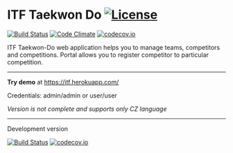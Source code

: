 # ITF Taekwon Do [![License](https://img.shields.io/github/license/valasek/itf-taekwondo.svg)](https://img.shields.io/github/license/valasek/itf-taekwondo.svg)
[![Build Status](https://travis-ci.org/valasek/itf-taekwondo.svg?branch=master)](https://travis-ci.org/valasek/itf-taekwondo) [![Code Climate](https://codeclimate.com/github/valasek/itf-taekwondo/badges/gpa.svg)](https://codeclimate.com/github/valasek/itf-taekwondo) [![codecov.io](https://codecov.io/gh/valasek/itf-taekwondo/coverage.svg?branch=master)](https://codecov.io/gh/valasek/itf-taekwondo/?branch=master)

ITF Taekwon-Do web application helps you to manage teams, competitors and competitions.
Portal allows you to register competitor to particular competition.

---

__Try demo__ at https://itf.herokuapp.com/

Credentials: admin/admin or user/user

*Version is not complete and supports only CZ language*

---

Development version

[![Build Status](https://travis-ci.org/valasek/itf-taekwondo.svg?branch=develop)](https://travis-ci.org/valasek/itf-taekwondo)  [![codecov.io](https://codecov.io/gh/valasek/itf-taekwondo/coverage.svg?branch=develop)](https://codecov.io/gh/valasek/itf-taekwondo/?branch=develop)
